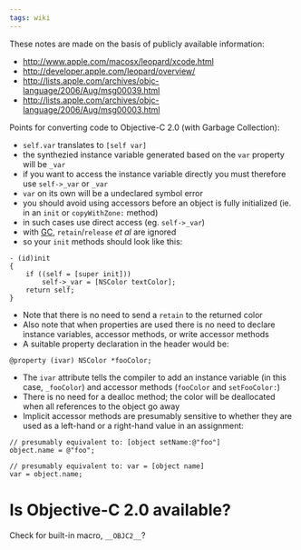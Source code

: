 ```yaml
---
tags: wiki
---
```


These notes are made on the basis of publicly available information:

-   <http://www.apple.com/macosx/leopard/xcode.html>
-   <http://developer.apple.com/leopard/overview/>
-   <http://lists.apple.com/archives/objc-language/2006/Aug/msg00039.html>
-   <http://lists.apple.com/archives/objc-language/2006/Aug/msg00003.html>

Points for converting code to Objective-C 2.0 (with Garbage Collection):

-   `self.var` translates to `[self var]`
-   the synthezied instance variable generated based on the `var` property will be `_var`
-   if you want to access the instance variable directly you must therefore use `self->_var` or `_var`
-   `var` on its own will be a undeclared symbol error
-   you should avoid using accessors before an object is fully initialized (ie. in an `init` or `copyWithZone:` method)
-   in such cases use direct access (eg. `self->_var`)
-   with [GC](/wiki/GC), `retain`/`release` _et al_ are ignored
-   so your `init` methods should look like this:

<!-- -->

    - (id)init
    {
        if ((self = [super init]))
            self->_var = [NSColor textColor];
        return self;
    }

-   Note that there is no need to send a `retain` to the returned color
-   Also note that when properties are used there is no need to declare instance variables, accessor methods, or write accessor methods
-   A suitable property declaration in the header would be:

<!-- -->

    @property (ivar) NSColor *fooColor;

-   The `ivar` attribute tells the compiler to add an instance variable (in this case, `_fooColor`) and accessor methods (`fooColor` and `setFooColor:`)
-   There is no need for a dealloc method; the color will be deallocated when all references to the object go away
-   Implicit accessor methods are presumably sensitive to whether they are used as a left-hand or a right-hand value in an assignment:

<!-- -->

    // presumably equivalent to: [object setName:@"foo"]
    object.name = @"foo";

    // presumably equivalent to: var = [object name]
    var = object.name;

# Is Objective-C 2.0 available?

Check for built-in macro, `__OBJC2__`?
